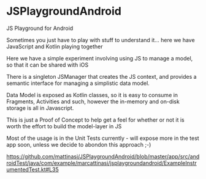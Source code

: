 # JSPlaygroundAndroid
JS Playground for Android

Sometimes you just have to play with stuff to understand it... here we have JavaScript and Kotlin playing together

Here we have a simple experiment involving using JS to manage a model, so that it can be shared with iOS

There is a singleton JSManager that creates the JS context, and provides a semantic interface for managing a simplistic data model.

Data Model is exposed as Kotlin classes, so it is easy to consume in Fragments, Activities and such, however the in-memory and on-disk storage is all in Javascript.

This is just a Proof of Concept to help get a feel for whether or not it is worth the effort to build the model-layer in JS

Most of the usage is in the Unit Tests currently - will expose more in the test app soon, unless we decide to abondon this approach ;-)

https://github.com/mattinasi/JSPlaygroundAndroid/blob/master/app/src/androidTest/java/com/example/marcattinasi/jsplaygroundandroid/ExampleInstrumentedTest.kt#L35
